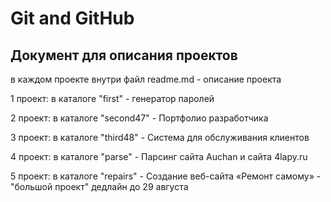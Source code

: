 # Git and GitHub
## Документ для описания проектов

в каждом проекте внутри файл readme.md - описание проекта

1 проект: в каталоге "first" - генератор паролей

2 проект: в каталоге "second47" - Портфолио разработчика

3 проект: в каталоге "third48" - Система для обслуживания клиентов 

4 проект: в каталоге "parse" - Парсинг сайта Auchan и сайта 4lapy.ru

5 проект: в каталоге "repairs" - Создание веб-сайта «Ремонт самому» - 
"большой проект" дедлайн до 29 августа

